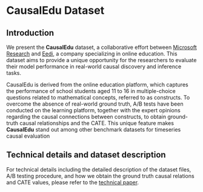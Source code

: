# CausalEdu Dataset



## Introduction

We present the **CausalEdu** dataset, a collaborative effort between [Microsoft Research](https://www.microsoft.com/en-us/research/) and [Eedi](https://eedi.com/), a company specializing in online education. This dataset aims to provide a unique opportunity for the researchers to evaluate their model performance in real-world causal discovery and inference tasks. 

CausalEdu is derived from the online education platform, which captures the performance of school students aged 11 to 16 in multiple-choice questions related to mathematical concepts, referred to as constructs. To overcome the absence of real-world ground truth, A/B tests have been conducted on the learning platform, together with the expert opinions regarding the causal connections between constructs, to obtain ground-truth causal relationships and the CATE. This unique feature makes **CausalEdu** stand out among other benchmark datasets for timeseries causal evaluation



## Technical details and dataset description

For technical details including the detailed description of the dataset files, A/B testing procedure, and how we obtain the ground truth causal relations and CATE values, please refer to the [technical paper](https://github.com/Eedi/CausalEdu/blob/master/Clear_Datasets_causal_edu.pdf).